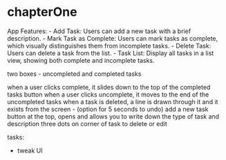 # chapterOne


App Features:
    - Add Task: Users can add a new task with a brief description.
    - Mark Task as Complete: Users can mark tasks as complete, which visually distinguishes them from incomplete tasks.
    - Delete Task: Users can delete a task from the list.
    - Task List: Display all tasks in a list view, showing both complete and incomplete tasks.


two boxes - uncompleted and completed tasks 

when a user clicks complete, it slides down to the top of the completed tasks button 
when a user clicks uncomplete, it moves to the end of the uncompleted tasks 
when a task is deleted, a line is drawn through it and it exists from the screen - (option for 5 seconds to undo)
add a new task button at the top, opens and allows you to write down the type of task and description 
three dots on corner of task to delete or edit 


tasks: 
- tweak UI